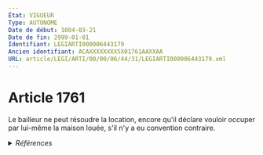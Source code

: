 ```yaml
---
État: VIGUEUR
Type: AUTONOME
Date de début: 1804-03-21
Date de fin: 2999-01-01
Identifiant: LEGIARTI000006443179
Ancien identifiant: ACAXXXXXXXX5X01761AAXXAA
URL: article/LEGI/ARTI/00/00/06/44/31/LEGIARTI000006443179.xml
---
```


<h1>Article 1761</h1>

Le bailleur ne peut résoudre la location, encore qu'il déclare vouloir occuper
par lui-même la maison louée, s'il n'y a eu convention contraire.


<details>
  <summary><em>Références</em></summary>

  <h2>Références faites par l'article</h2>
  
  <ul>
    <li>
      CODIFICATION source Loi 1804-03-07
    </li>
    <li>
      CREATION source Loi 1804-03-07 promulguée le 17 mars 1804
    </li>
  </ul>
</details>
